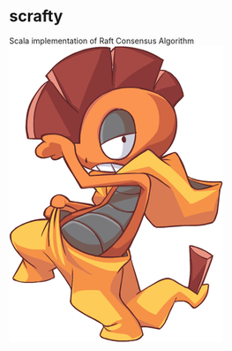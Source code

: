 # scrafty
Scala implementation of Raft Consensus Algorithm
![](https://raw.githubusercontent.com/art4ul/scrafty/master/img/logo.png)


